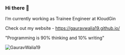 ### Hi there 👋

I’m currently working as Trainee Engineer at KloudGin

Check out my website - https://gauravwalia19.github.io/

"Programming is 90% thinking and 10% writing"

<p> 
<img src=https://github-readme-stats.vercel.app/api?username=GauravWalia19&show_icons=true alt=GauravWalia19 />
</p>
